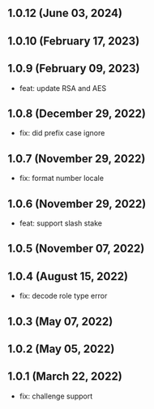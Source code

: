 ## 1.0.12 (June 03, 2024)


## 1.0.10 (February 17, 2023)


## 1.0.9 (February 09, 2023)
- feat: update RSA and AES

## 1.0.8 (December 29, 2022)
- fix: did prefix case ignore

## 1.0.7 (November 29, 2022)
- fix: format number locale

## 1.0.6 (November 29, 2022)
- feat: support slash stake

## 1.0.5 (November 07, 2022)


## 1.0.4 (August 15, 2022)
- fix: decode role type error

## 1.0.3 (May 07, 2022)


## 1.0.2 (May 05, 2022)


## 1.0.1 (March 22, 2022)
- fix: challenge support



